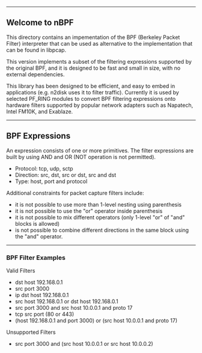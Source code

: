 ----
## Welcome to nBPF

This directory contains an impementation of the BPF (Berkeley Packet Filter) interpreter
that can be used as alternative to the implementation that can be found in libpcap.

This version implements a subset of the filtering expressions supported by the original BPF, and it is designed to be fast and small in size, with no external dependencies.

This library has been designed to be efficient, and easy to embed in applications (e.g. n2disk uses it to filter traffic). 
Currently it is used by selected PF_RING modules to convert BPF
filtering expressions onto hardware filters supported by popular network adapters such as Napatech, Intel FM10K, and Exablaze.

----
## BPF Expressions

An expression consists of one or more primitives.
The filter expressions are built by using AND and OR (NOT operation is not permitted).

* Protocol: tcp, udp, sctp
* Direction: src, dst, src or dst, src and dst
* Type: host, port and protocol

Additional constraints for packet capture filters include:

* it is not possible to use more than 1-level nesting using parenthesis
* it is not possible to use the "or" operator inside parenthesis
* it is not possible to mix different operators (only 1-level "or" of "and" blocks is allowed)
* is not possible to combine different directions in the same block using   the "and" operator.


----
### BPF Filter Examples

Valid Filters

* dst host 192.168.0.1
* src port 3000
* ip dst host 192.168.0.1
* src host 192.168.0.1 or dst host 192.168.0.1
* src port 3000 and src host 10.0.0.1 and proto 17
* tcp src port (80 or 443)
* (host 192.168.0.1 and port 3000) or (src host 10.0.0.1 and proto 17)

Unsupported Filters

* src port 3000 and (src host 10.0.0.1 or src host 10.0.0.2)
